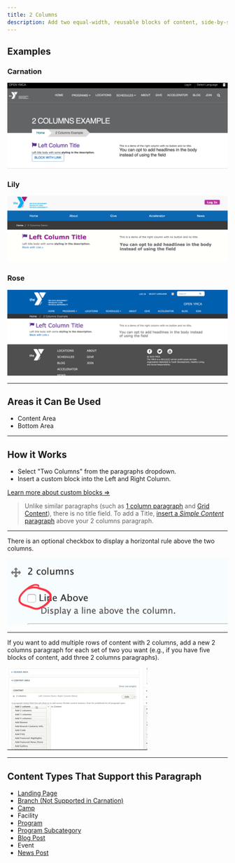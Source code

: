 ```yaml
---
title: 2 Columns
description: Add two equal-width, reusable blocks of content, side-by-side. The left side stacks on top of the right side for mobile. In the Lily theme, the left column is 8 units wide and the right column is 4 units wide.
---
```


## Examples

### Carnation

![carnation--landing-page__2-columns](paragraphs--2c--carnation.png)

### Lily

![lily--landing-page__2-columns](paragraphs--2c--lily.png)

### Rose

![rose--landing-page__2-columns](paragraphs--2c--rose.png)

---

## Areas it Can Be Used

*   Content Area
*   Bottom Area

---

## How it Works

*   Select "Two Columns" from the paragraphs dropdown.
*   Insert a custom block into the Left and Right Column.

[Learn more about custom blocks ⇒](../../blocks)

> Unlike similar paragraphs (such as [1 column paragraph](../1c) and [Grid Content](../grid-content)), there is no title field. To add a Title, [insert a *Simple Content* paragraph](../simple-content) above your 2 columns paragraph.

---

There is an optional checkbox to display a horizontal rule above the two columns.

![landing-page__2-columns-line-above](paragraphs--2c--line-above.png)

---

If you want to add multiple rows of content with 2 columns, add a new 2 columns paragraph for each set of two you want (e.g., if you have five blocks of content, add three 2 columns paragraphs).

![landing-page__2-columns-multi-row](paragraphs--2c--add-new.gif)

---

## Content Types That Support this Paragraph

*   [Landing Page](../../content-types/landing-page)
*   [Branch (Not Supported in Carnation)](../../content-types/branch)
*   [Camp](../../content-types/camp)
*   Facility
*   [Program](../../content-types/program)
*   [Program Subcategory](../../content-types/program-subcategory)
*   [Blog Post](../../content-types/blog-post)
*   Event
*   [News Post](../../content-types/news-post)
